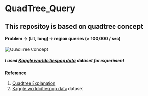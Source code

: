 # QuadTree_Query
## This repositoy is based on quadtree concept
#### Problem -> (lat, long) -> region queries (> 100,000 / sec)

![QuadTree Concept](https://i.imgur.com/Je9aZAx.jpg "QuadTree Concept")

##### I used [Kaggle worldcitiespop data](https://www.kaggle.com/max-mind/world-cities-database#worldcitiespop.csv) dataset for experiment

#### Reference
1. [Quadtree Explanation](http://jimkang.com/quadtreevis/)
2. [Kaggle worldcitiespop data](https://www.kaggle.com/max-mind/world-cities-database#worldcitiespop.csv) dataset